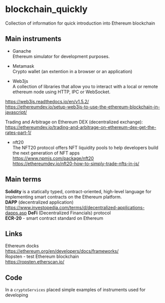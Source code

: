 # blockchain_quickly
Collection of information for quick introduction into Ethereum blockchain

## Main instruments
* Ganache </br>
Ethereum simulator for development purposes.

* Metamask </br>
Crypto wallet (an extention in a browser or an application)

* Web3js </br>
A collection of libraries that allow you to interact with a local or remote ethereum node using HTTP, IPC or WebSocket. </br>

https://web3js.readthedocs.io/en/v1.5.2/ </br>
https://ethereumdev.io/setup-web3js-to-use-the-ethereum-blockchain-in-javascript/ </br>

Trading and Arbitrage on Ethereum DEX (decentralized exchange): </br>
https://ethereumdev.io/trading-and-arbitrage-on-ethereum-dex-get-the-rates-part-1/


* nft20 </br>
The NFT20 protocol offers NFT liquidity pools to help developers build the next generation of NFT apps </br>
https://www.npmjs.com/package/nft20 </br>
https://ethereumdev.io/nft20-how-to-simply-trade-nfts-in-js/ </br>

## Main terms
**Solidity** is a statically typed, contract-oriented, high-level language for implementing smart contracts on the Ethereum platform. </br>
**DAPP** (decentralized application) https://www.investopedia.com/terms/d/decentralized-applications-dapps.asp
**DeFi** (Decentralized Financials) protocol </br>
**ECR-20** - smart contract standard on Ethereum </br>

## Links
Ethereum docks </br> https://ethereum.org/en/developers/docs/frameworks/ </br>
Ropsten - test Ethereum blockchain </br> https://ropsten.etherscan.io/ </br>

## Code
In a `cryptoServices` placed simple examples of instruments used for developing

